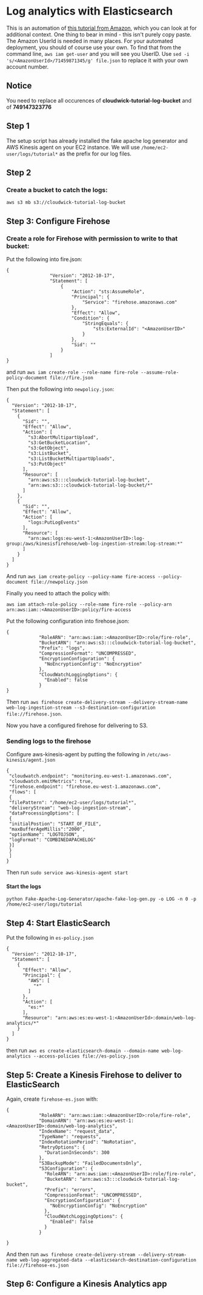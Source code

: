 # Log analytics with Elasticsearch

This is an automation of [this tutorial from Amazon](https://d0.awsstatic.com/Projects/P4113850/aws-projects_build-log-analytics-solution-on-aws.pdf), which you can look at for additional context.  One thing to bear in mind - this isn't purely copy paste.  The Amazon UserId is needed in many places.  For your automated deployment, you should of course use your own. To find that from the command line, `aws iam get-user` and you will see you UserID. Use `sed -i 's/<AmazonUserId>/71459871345/g' file.json` to replace it with your own account number.

## Notice

You need to replace all occurences of **cloudwick-tutorial-log-bucket** and of **749147323776**

## Step 1

The setup script has already installed the fake apache log generator and AWS Kinesis agent on your EC2 instance. We will use `/home/ec2-user/logs/tutorial*` as the prefix for our log files.

## Step 2

### Create a bucket to catch the logs:

`aws s3 mb s3://cloudwick-tutorial-log-bucket`

## Step 3: Configure Firehose

### Create a role for Firehose with permission to write to that bucket:

Put the following into fire.json:
```
{
                "Version": "2012-10-17", 
                "Statement": [
                    {
                        "Action": "sts:AssumeRole", 
                        "Principal": {
                            "Service": "firehose.amazonaws.com"
                        }, 
                        "Effect": "Allow", 
                        "Condition": {
                            "StringEquals": {
                                "sts:ExternalId": "<AmazonUserID>"
                            }
                        }, 
                        "Sid": ""
                    }
                ]
}
```

and run `aws iam create-role --role-name fire-role --assume-role-policy-document file://fire.json`


Then put the following into `newpolicy.json`:
```
{
  "Version": "2012-10-17",
  "Statement": [
    {
      "Sid": "",
      "Effect": "Allow",
      "Action": [
        "s3:AbortMultipartUpload",
        "s3:GetBucketLocation",
        "s3:GetObject",
        "s3:ListBucket",
        "s3:ListBucketMultipartUploads",
        "s3:PutObject"
      ],
      "Resource": [
        "arn:aws:s3:::cloudwick-tutorial-log-bucket",
        "arn:aws:s3:::cloudwick-tutorial-log-bucket/*"
      ]
    },
    {
      "Sid": "",
      "Effect": "Allow",
      "Action": [
        "logs:PutLogEvents"
      ],
      "Resource": [
        "arn:aws:logs:eu-west-1:<AmazonUserID>:log-group:/aws/kinesisfirehose/web-log-ingestion-stream:log-stream:*"
      ]
    }
  ]
}
```

And run `aws iam create-policy --policy-name fire-access --policy-document file://newpolicy.json`


Finally you need to attach the policy with:

```
aws iam attach-role-policy --role-name fire-role --policy-arn arn:aws:iam::<AmazonUserID>:policy/fire-access
```




Put the following configuration into firehose.json:

```
{
            "RoleARN": "arn:aws:iam::<AmazonUserID>:role/fire-role",
            "BucketARN": "arn:aws:s3:::cloudwick-tutorial-log-bucket",
            "Prefix": "logs",
            "CompressionFormat": "UNCOMPRESSED",
            "EncryptionConfiguration": {
              "NoEncryptionConfig": "NoEncryption"
            },
            "CloudWatchLoggingOptions": {
              "Enabled": false
            }
}
```
Then run `aws firehose create-delivery-stream --delivery-stream-name web-log-ingestion-stream --s3-destination-configuration file://firehose.json`.

Now you have a configured firehose for delivering to S3.

### Sending logs to the firehose

Configure aws-kinesis-agent by putting the following in `/etc/aws-kinesis/agent.json`

```
{
 "cloudwatch.endpoint": "monitoring.eu-west-1.amazonaws.com",
 "cloudwatch.emitMetrics": true,
 "firehose.endpoint": "firehose.eu-west-1.amazonaws.com",
 "flows": [
 {
 "filePattern": "/home/ec2-user/logs/tutorial*",
 "deliveryStream": "web-log-ingestion-stream",
 "dataProcessingOptions": [
 {
 "initialPostion": "START_OF_FILE",
 "maxBufferAgeMillis":"2000",
 "optionName": "LOGTOJSON",
 "logFormat": "COMBINEDAPACHELOG"
 }]
 }
 ]
}
```

Then run `sudo service aws-kinesis-agent start`

#### Start the logs
`python Fake-Apache-Log-Generator/apache-fake-log-gen.py -o LOG -n 0 -p /home/ec2-user/logs/tutorial`


## Step 4: Start ElasticSearch

Put the following in `es-policy.json`

```
{
  "Version": "2012-10-17",
  "Statement": [
    {
      "Effect": "Allow",
      "Principal": {
        "AWS": [
          "*"
        ]
      },
      "Action": [
        "es:*"
      ],
      "Resource": "arn:aws:es:eu-west-1:<AmazonUserId>:domain/web-log-analytics/*"
    }
  ]
}
```

then run `aws es create-elasticsearch-domain --domain-name web-log-analytics --access-policies file://es-policy.json`

## Step 5: Create a Kinesis Firehose to deliver to ElasticSearch

Again, create `firehose-es.json` with:
```
{
            "RoleARN": "arn:aws:iam::<AmazonUserID>:role/fire-role",
            "DomainARN": "arn:aws:es:eu-west-1:<AmazonUserID>:domain/web-log-analytics",
            "IndexName": "request_data",
            "TypeName": "requests",
            "IndexRotationPeriod": "NoRotation",
            "RetryOptions": {
              "DurationInSeconds": 300
            },
            "S3BackupMode": "FailedDocumentsOnly",
            "S3Configuration": {
              "RoleARN": "arn:aws:iam::<AmazonUserID>:role/fire-role",
              "BucketARN": "arn:aws:s3:::cloudwick-tutorial-log-bucket",
              "Prefix": "errors",
              "CompressionFormat": "UNCOMPRESSED",
              "EncryptionConfiguration": {
                "NoEncryptionConfig": "NoEncryption"
              },
              "CloudWatchLoggingOptions": {
                "Enabled": false
              }
            }

}
```

And then run `aws firehose create-delivery-stream --delivery-stream-name web-log-aggregated-data --elasticsearch-destination-configuration file://firehose-es.json`

## Step 6: Configure a Kinesis Analytics app
